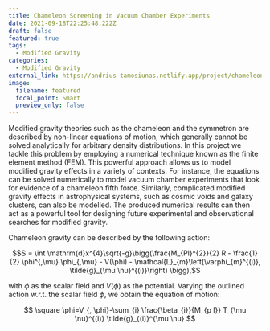 ```yaml
---
title: Chameleon Screening in Vacuum Chamber Experiments
date: 2021-09-18T22:25:48.222Z
draft: false
featured: true
tags:
  - Modified Gravity
categories:
  - Modified Gravity
external_link: https://andrius-tamosiunas.netlify.app/project/chameleon-screening-in-vacuum-chamber-experiments/
image:
  filename: featured
  focal_point: Smart
  preview_only: false
---
```

Modified gravity theories such as the chameleon and the symmetron are described by non-linear equations of motion, which generally cannot be solved analytically for arbitrary density distributions. In this project we tackle this problem by employing a numerical technique known as the finite element method (FEM). This powerful approach allows us to model modified gravity effects in a variety of contexts. For instance, the equations can be solved numerically to model vacuum chamber experiments that look for evidence of a chameleon fifth force. Similarly, complicated modified gravity effects in astrophysical systems, such as cosmic voids and galaxy clusters, can also be modelled. The produced numerical results can then act as a powerful tool for designing future experimental and observational searches for modified gravity.

Chameleon gravity can be described by the following action:

$$S = \int \mathrm{d}x^{4}\sqrt{-g}\bigg(\frac{M_{Pl}^{2}}{2} R - \frac{1}{2} \phi^{,\mu} \phi_{,\mu} - V(\phi) - \mathcal{L}_{m}\left(\varphi_{m}^{(i)}, \tilde{g}_{\mu \nu}^{(i)}\right) \bigg),$$

with $\phi$ as the scalar field and $V(\phi)$ as the potential. Varying the outlined action w.r.t. the scalar field $\phi$, we obtain the equation of motion:

$$\square \phi=V_{, \phi}-\sum_{i} \frac{\beta_{i}}{M_{p l}} T_{\mu \nu}^{(i)} \tilde{g}_{(i)}^{\mu \nu}$$